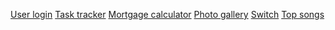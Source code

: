 [User login](https://cemre-k.github.io/icodethis-challanges/2025.03.06-icodethis-challenge-user-login/)
[Task tracker](https://cemre-k.github.io/icodethis-challanges/2025.03.11-icodethis-challange-task-tracker/)
[Mortgage calculator]([https://www.example.com](https://cemre-k.github.io/icodethis-challanges/2025.03.16-icodethis-challange-mortgage-calculator/))
[Photo gallery]([https://www.example.com](https://cemre-k.github.io/icodethis-challanges/2025.03.21-icodethis-challange-photo-gallery/))
[Switch]([https://www.example.com](https://cemre-k.github.io/icodethis-challanges/2025.03.22-icodethis-challange-switch/))
[Top songs]([https://www.example.com](https://cemre-k.github.io/icodethis-challanges/2025.03.23-icodethis-challange-top-songs/))
